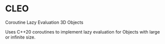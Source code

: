 # CLEO
Coroutine Lazy Evaluation 3D Objects

Uses C++20 coroutines to implement lazy evaluation for Objects with large or infinite size.
